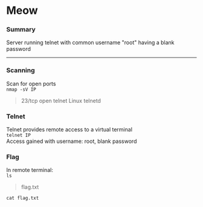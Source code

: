 # Meow
### Summary
Server running telnet with common username "root" having a blank password

---

### Scanning
Scan for open ports \
`nmap -sV IP`
>23/tcp open  telnet  Linux telnetd


### Telnet
Telnet provides remote access to a virtual terminal \
`telnet IP` \
Access gained with username: root, blank password

### Flag
In remote terminal: \
`ls`
> flag.txt

`cat flag.txt`
